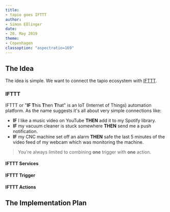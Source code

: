 ```yaml
---
title:
- tapio goes IFTTT
author:
- Simon Eßlinger
date:
- 20. May 2019
theme:
- Copenhagen
classoption: "aspectratio=169"
---
```


## The Idea

The idea is simple. We want to connect the tapio ecosystem with [IFTTT](https://ifttt.com/).

### IFTTT

IFTTT or "**IF T**his **T**hen **T**hat" is an IoT (Internet of Things) automation platform. As the name suggests it's all about very simple connections like:

* **IF** I like a music video on YouTube **THEN** add it to my Spotify library.
* **IF** my vacuum cleaner is stuck somewhere **THEN** send me a push notification.
* **IF** my CNC machine set off an alarm **THEN** safe the last 5 minutes of the video feed of my webcam which was monitoring the machine.

> You're always limited to combining **one** trigger with **one** action.

#### IFTTT Services

#### IFTTT Trigger

#### IFTTT Actions

## The Implementation Plan